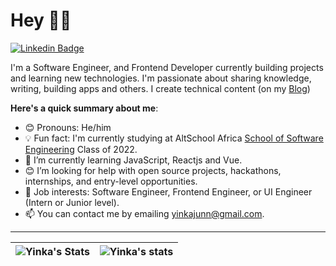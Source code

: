 # Hey 👋🏾

[![Linkedin Badge](https://img.shields.io/badge/-Yinka-blue?style=for-the-badge&logo=Linkedin&logoColor=white&link=https://www.linkedin.com/in/yinka-junaid-a9a654171/)](https://www.linkedin.com/in/yinka-junaid-a9a654171/)

I'm a Software Engineer, and Frontend Developer currently building projects and learning new technologies. I'm passionate about sharing knowledge, writing, building apps and others. I create technical content (on my [Blog](https://adeyinka.hashnode.dev/))

**Here's a quick summary about me**:

- 😊 Pronouns: He/him
- 💡 Fun fact: I'm currently studying at AltSchool Africa [School of Software Engineering](https://altschoolafrica.com/schools/engineering) Class of 2022.
- 🌱 I’m currently learning JavaScript, Reactjs and Vue.
- 😊 I’m looking for help with open source projects, hackathons, internships, and entry-level opportunities.
- 💼 Job interests: Software Engineer, Frontend Engineer, or UI Engineer (Intern or Junior level).
- 📫 You can contact me by emailing yinkajunn@gmail.com.

---


| <img align="center" src="https://github-readme-stats.vercel.app/api?username=Yinkajay&show_icons=true&include_all_commits=true&hide_border=true" alt="Yinka's Stats" /> | <img align="center" src="https://github-readme-stats.vercel.app/api/top-langs/?username=Yinkajay&langs_count=8&layout=compact&hide_border=true" alt="Yinka's stats" /> |
| ------------- | ------------- |

